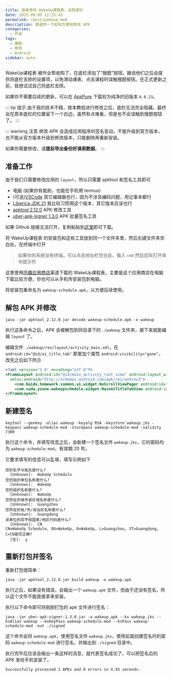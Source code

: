 ```yaml
---
title: 简单修改 WakeUp课程表，去除底栏
date: 2025-09-05 12:25:43
permalink: /post/wakeup-mod
description: 顺道学一下如何方便地修改 APK
categories: 
  - 开发
tags: 
  - 编程
  - 修改
  - Android
sidebar: auto
---
```


WakeUp课程表 被作业帮收购了，在底栏添加了“搜题”按钮。据说他们之后会提供将底栏去除的设置项，以免滑动课表、点击课程时误触搜题按钮。在正式更新之前，我想试试自己将底栏去除。

如果你不需要后续的更新，可以在 [ApkPure](https://apkpure.com/cn/wakeupke-cheng-biao/com.suda.yzune.wakeupschedule/download/6.0.23) 下载较为纯净的旧版本 `6.0.23`。

::: tip 提示
由于我的技术不精，按本教程进行修改之后，底栏无法完全隐藏。最终会在原本底栏的位置留下一个白边，虽然有点难看，但是也不会误触到搜题按钮了。
:::

::: warning 注意
修改 APK 会造成应用程序的签名变动，不能升级到官方版本，也不能从官方版本升级到修改版本，只能删除再重新安装。

如果你需要修改，请**提前导出备份好课表数据**。
:::

## 准备工作

由于我们只需要修改应用的 `layout`，所以只需要 apktool 和签名工具即可
+ 电脑 (如果你有能耐，也能在手机用 termux)
+ (可选)[VSCode](https://code.visualstudio.com/) 其它编辑器也行，因为不涉及编码问题，用记事本都行
+ [Liberica JDK 21](https://bell-sw.com/pages/downloads/#jdk-21-lts) 我比较习惯用这个版本，其它版本应该也行
+ [apktool 2.12.0](https://github.com/iBotPeaches/Apktool/releases/download/v2.12.0/apktool_2.12.0.jar) APK 修改工具
+ [uber-apk-signer 1.3.0](https://github.com/patrickfav/uber-apk-signer/releases/download/v1.3.0/uber-apk-signer-1.3.0.jar) APK 批量签名工具

如果 Github 链接无法打开，复制粘贴到[这里](https://ghproxy.net/)即可下载。

将 WakeUp课程表 的安装包和这些工具放到同一个文件夹里，然后右键文件夹空白处，在终端中打开
> 如果你的系统没有终端，可以点击地址栏空白处，输入 `cmd` 然后回车打开命令提示符

这里使用[历趣应用商店](https://os-android.liqucn.com/rj/1188105.shtml)渠道下载的 WakeUp课程表，主要是这个应用商店在电脑下载比较方便，你也可以从手机传安装包到电脑。

将安装包重命名为 `wakeup-schedule.apk`，以方便后续使用。

## 解包 APK 并修改

```shell
java -jar apktool_2.12.0.jar decode wakeup-schedule.apk -o wakeup
```

执行这条命令之后，APK 会被解包到同目录下的 `./wakeup` 文件夹，接下来就能编辑 `layout` 了。

编辑文件 `./wakeup/res/layout/activity_main.xml`，在 `android:id="@id/ai_title_tab"` 那里加个属性 `android:visibility="gone"`，改完之后如下所示
```xml
<?xml version="1.0" encoding="utf-8"?>
<FrameLayout android:id="@id/main_activity_root_view" android:layout_width="fill_parent" android:layout_height="fill_parent"
  xmlns:android="http://schemas.android.com/apk/res/android">
    <com.baidu.homework.common.ui.widget.NoScrollViewPager android:id="@id/pager" android:layout_width="fill_parent" android:layout_height="fill_parent" />
    <com.suda.yzune.wakeupschedule.widget.MainAiTitleTabView android:id="@id/ai_title_tab" android:layout_width="wrap_content" android:layout_height="wrap_content" android:visibility="gone" />
</FrameLayout>
```

## 新建签名

```shell
keytool --genkey -alias wakeup -keyalg RSA -keystore wakeup.jks -keypass wakeup-schedule-mod -storepass wakeup-schedule-mod -validity 7300
```

执行这个命令，并填写信息之后，会新建一个签名文件 `wakeup.jks`，它的密码均为 `wakeup-schedule-mod`，有效期 20 年。

它要求填写的信息可以乱填，填写示例如下
```
您的名字与姓氏是什么?
  [Unknown]:  WakeUp Schedule
您的组织单位名称是什么?
  [Unknown]:  WakeUp
您的组织名称是什么?
  [Unknown]:  WakeUp
您所在的城市或区域名称是什么?
  [Unknown]:  Guangzhou
您所在的省/市/自治区名称是什么?
  [Unknown]:  Guangdong
该单位的双字母国家/地区代码是什么?
  [Unknown]:  CN
CN=WakeUp Schedule, OU=WakeUp, O=WakeUp, L=Guangzhou, ST=Guangdong, C=CN是否正确?
  [否]:  y
```

## 重新打包并签名

重新打包很简单：
```shell
java -jar apktool_2.12.0.jar build wakeup -o wakeup.apk
```
执行之后，如果没有错误，会输出一个 `wakeup.apk` 文件，但由于还没有签名，所以这个文件不能直接拿来安装。

执行以下命令即可将刚刚打包的 apk 文件进行签名：

```shell
java -jar uber-apk-signer-1.3.0.jar -a wakeup.apk --ks wakeup.jks --ksAlias wakeup --ksKeyPass wakeup-schedule-mod --ksPass wakeup-schedule-mod -out ./signed
```

这个命令会将 `wakeup.apk`，使用签名文件 `wakeup.jks`，使用前面创建签名时的密码 `wakeup-schedule-mod` 进行签名，并输出到 `./signed` 目录中。

执行完毕后应该会输出一条这样的消息，就代表签名成功了，可以把签名后的 APK 发给手机安装了。
```
Successfully processed 1 APKs and 0 errors in X.XX seconds.
```
